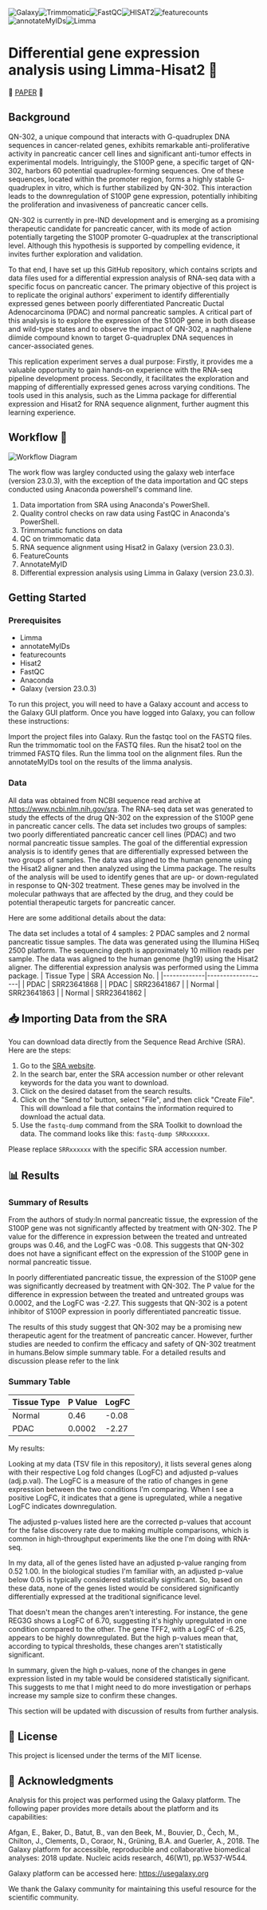 ![Galaxy](https://img.shields.io/badge/Galaxy-blue)![Trimmomatic](https://img.shields.io/badge/Trimmomatic-e7ee23)![FastQC](https://img.shields.io/badge/FastQC-9d37e6)![HISAT2](https://img.shields.io/badge/HISAT2-bada55)![featurecounts](https://img.shields.io/badge/featurecounts-66cccc)![annotateMyIDs](https://img.shields.io/badge/annotateMyIDs-999999)![Limma](https://img.shields.io/badge/Limma-e8b025)



# Differential gene expression analysis using Limma-Hisat2 🧬
🔴 [PAPER](https://www.ncbi.nlm.nih.gov/pmc/articles/PMC10051992/pdf/molecules-28-02452.pdf) 🔴

## Background

QN-302, a unique compound that interacts with G-quadruplex DNA sequences in cancer-related genes, exhibits remarkable anti-proliferative activity in pancreatic cancer cell lines and significant anti-tumor effects in experimental models. Intriguingly, the S100P gene, a specific target of QN-302, harbors 60 potential quadruplex-forming sequences. One of these sequences, located within the promoter region, forms a highly stable G-quadruplex in vitro, which is further stabilized by QN-302. This interaction leads to the downregulation of S100P gene expression, potentially inhibiting the proliferation and invasiveness of pancreatic cancer cells.

QN-302 is currently in pre-IND development and is emerging as a promising therapeutic candidate for pancreatic cancer, with its mode of action potentially targeting the S100P promoter G-quadruplex at the transcriptional level. Although this hypothesis is supported by compelling evidence, it invites further exploration and validation.

To that end, I have set up this GitHub repository, which contains scripts and data files used for a differential expression analysis of RNA-seq data with a specific focus on pancreatic cancer. The primary objective of this project is to replicate the original authors' experiment to identify differentially expressed genes between poorly differentiated Pancreatic Ductal Adenocarcinoma (PDAC) and normal pancreatic samples. A critical part of this analysis is to explore the expression of the S100P gene in both disease and wild-type states and to observe the impact of QN-302, a naphthalene diimide compound known to target G-quadruplex DNA sequences in cancer-associated genes.

This replication experiment serves a dual purpose: Firstly, it provides me a valuable opportunity to gain hands-on experience with the RNA-seq pipeline development process. Secondly, it facilitates the exploration and mapping of differentially expressed genes across varying conditions. The tools used in this analysis, such as the Limma package for differential expression and Hisat2 for RNA sequence alignment, further augment this learning experience. 

## Workflow 🧰
![Workflow Diagram](./image.png)



















The work flow was largley conducted using the galaxy web interface (version 23.0.3), with the exception of the data importation and QC steps conducted using Anaconda powershell's command line.

1. Data importation from SRA using Anaconda's PowerShell.
2. Quality control checks on raw data using FastQC in Anaconda's PowerShell.
3. Trimmomatic functions on data
4. QC on trimmomatic data
5. RNA sequence alignment using Hisat2 in Galaxy (version 23.0.3).
6. FeatureCounts
7. AnnotateMyID
8. Differential expression analysis using Limma in Galaxy (version 23.0.3).

## Getting Started

### Prerequisites

- Limma
- annotateMyIDs
- featurecounts
- Hisat2
- FastQC
- Anaconda
- Galaxy (version 23.0.3)

To run this project, you will need to have a Galaxy account and access to the Galaxy GUI platform. Once you have logged into Galaxy, you can follow these instructions:

Import the project files into Galaxy.
Run the fastqc tool on the FASTQ files.
Run the trimmomatic tool on the FASTQ files.
Run the hisat2 tool on the trimmed FASTQ files.
Run the limma tool on the alignment files.
Run the annotateMyIDs tool on the results of the limma analysis.

### Data

All data was obtained from NCBI sequence read archive at https://www.ncbi.nlm.nih.gov/sra.
The RNA-seq data set was generated to study the effects of the drug QN-302 on the expression of the S100P gene in pancreatic cancer cells. The data set includes two groups of samples: two poorly differentiated pancreatic cancer cell lines (PDAC) and two normal pancreatic tissue samples. The goal of the differential expression analysis is to identify genes that are differentially expressed between the two groups of samples.
The data was aligned to the human genome using the Hisat2 aligner and then analyzed using the Limma package. The results of the analysis will be used to identify genes that are up- or down-regulated in response to QN-302 treatment. These genes may be involved in the molecular pathways that are affected by the drug, and they could be potential therapeutic targets for pancreatic cancer.

Here are some additional details about the data:

The data set includes a total of 4 samples: 2 PDAC samples and 2 normal pancreatic tissue samples.
The data was generated using the Illumina HiSeq 2500 platform.
The sequencing depth is approximately 10 million reads per sample.
The data was aligned to the human genome (hg19) using the Hisat2 aligner.
The differential expression analysis was performed using the Limma package.
| Tissue Type | SRA Accession No. |
|-------------|-------------------|
| PDAC        | SRR23641868       |
| PDAC        | SRR23641867       |
| Normal      | SRR23641863       |
| Normal      | SRR23641862       |


## 📥 Importing Data from the SRA

You can download data directly from the Sequence Read Archive (SRA). Here are the steps:

1. Go to the [SRA website](https://www.ncbi.nlm.nih.gov/sra).
2. In the search bar, enter the SRA accession number or other relevant keywords for the data you want to download.
3. Click on the desired dataset from the search results.
4. Click on the "Send to" button, select "File", and then click "Create File". This will download a file that contains the information required to download the actual data.
5. Use the `fastq-dump` command from the SRA Toolkit to download the data. The command looks like this: `fastq-dump SRRxxxxxx`.

Please replace `SRRxxxxxx` with the specific SRA accession number.

## 📊 Results
### Summary of Results

From the authors of study:In normal pancreatic tissue, the expression of the S100P gene was not significantly affected by treatment with QN-302. The P value for the difference in expression between the treated and untreated groups was 0.46, and the LogFC was -0.08. This suggests that QN-302 does not have a significant effect on the expression of the S100P gene in normal pancreatic tissue.

In poorly differentiated pancreatic tissue, the expression of the S100P gene was significantly decreased by treatment with QN-302. The P value for the difference in expression between the treated and untreated groups was 0.0002, and the LogFC was -2.27. This suggests that QN-302 is a potent inhibitor of S100P expression in poorly differentiated pancreatic tissue.

The results of this study suggest that QN-302 may be a promising new therapeutic agent for the treatment of pancreatic cancer. However, further studies are needed to confirm the efficacy and safety of QN-302 treatment in humans.Below simple summary table. For a detailed results and discussion please refer to the link

### Summary Table

| Tissue Type | P Value | LogFC |
| ----------- | ------- | ----- |
| Normal      | 0.46    | -0.08 |
| PDAC        | 0.0002  | -2.27 |

My results:

Looking at my data (TSV file in this repository), it lists several genes along with their respective Log fold changes (LogFC) and adjusted p-values (adj.p.val). The LogFC is a measure of the ratio of changes in gene expression between the two conditions I'm comparing. When I see a positive LogFC, it indicates that a gene is upregulated, while a negative LogFC indicates downregulation.

The adjusted p-values listed here are the corrected p-values that account for the false discovery rate due to making multiple comparisons, which is common in high-throughput experiments like the one I'm doing with RNA-seq.

In my data, all of the genes listed have an adjusted p-value ranging from 0.52 1.00. In the biological studies I'm familiar with, an adjusted p-value below 0.05 is typically considered statistically significant. So, based on these data, none of the genes listed would be considered significantly differentially expressed at the traditional significance level.

That doesn't mean the changes aren't interesting. For instance, the gene REG3G shows a LogFC of 6.70, suggesting it's highly upregulated in one condition compared to the other. The gene TFF2, with a LogFC of -6.25, appears to be highly downregulated. But the high p-values mean that, according to typical thresholds, these changes aren't statistically significant.

In summary, given the high p-values, none of the changes in gene expression listed in my table would be considered statistically significant. This suggests to me that I might need to do more investigation or perhaps increase my sample size to confirm these changes.

This section will be updated with  discussion of results from further analysis.

## 📜 License

This project is licensed under the terms of the MIT license.

## 👏 Acknowledgments

Analysis for this project was performed using the Galaxy platform. The following paper provides more details about the platform and its capabilities:

Afgan, E., Baker, D., Batut, B., van den Beek, M., Bouvier, D., Čech, M., Chilton, J., Clements, D., Coraor, N., Grüning, B.A. and Guerler, A., 2018. The Galaxy platform for accessible, reproducible and collaborative biomedical analyses: 2018 update. Nucleic acids research, 46(W1), pp.W537-W544.

Galaxy platform can be accessed here: https://usegalaxy.org

We thank the Galaxy community for maintaining this useful resource for the scientific community.

